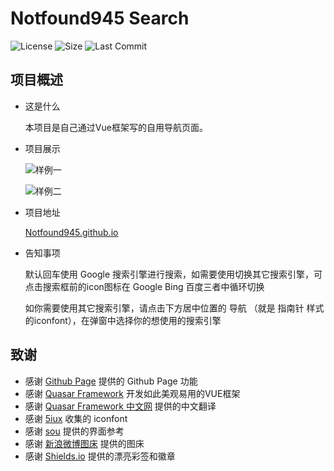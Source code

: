 # Notfound945 Search

![License](https://img.shields.io/github/license/notfound945/notfound945.github.io)
![Size](https://img.shields.io/github/repo-size/notfound945/notfound945.github.io)
![Last Commit](https://img.shields.io/github/last-commit/notfound945/notfound945.github.io)


## 项目概述

+ 这是什么
  
  本项目是自己通过Vue框架写的自用导航页面。

+ 项目展示
  
  ![样例一](http://ww1.sinaimg.cn/large/007eYQjmgy1gkruu7akk4j311y0i10sx.jpg)
  
  ![样例二](http://ww1.sinaimg.cn/large/007eYQjmgy1gkr892gpcnj311y0ibt9a.jpg)
  
+ 项目地址

  [Notfound945.github.io](https://github.com/notfound945/notfound945.github.io)

+ 告知事项
  
  默认回车使用 Google 搜索引擎进行搜索，如需要使用切换其它搜索引擎，可点击搜索框前的icon图标在 Google Bing 百度三者中循环切换
  
  如你需要使用其它搜索引擎，请点击下方居中位置的 导航 （就是 指南针 样式的iconfont），在弹窗中选择你的想使用的搜索引擎

## 致谢

+ 感谢 [Github Page](https://pages.github.com/) 提供的 Github Page 功能
+ 感谢 [Quasar Framework](https://github.com/quasarframework) 开发如此美观易用的VUE框架
+ 感谢 [Quasar Framework 中文网](http://www.quasarchs.com/) 提供的中文翻译
+ 感谢 [5iux](https://github.com/5iux/5iux.github.io) 收集的 iconfont
+ 感谢 [sou](https://github.com/5iux/sou) 提供的界面参考
+ 感谢 [新浪微博图床](https://chrome.google.com/webstore/detail/%E6%96%B0%E6%B5%AA%E5%BE%AE%E5%8D%9A%E5%9B%BE%E5%BA%8A/fdfdnfpdplfbbnemmmoklbfjbhecpnhf) 提供的图床
+ 感谢 [Shields.io](https://shields.io/) 提供的漂亮彩签和徽章
